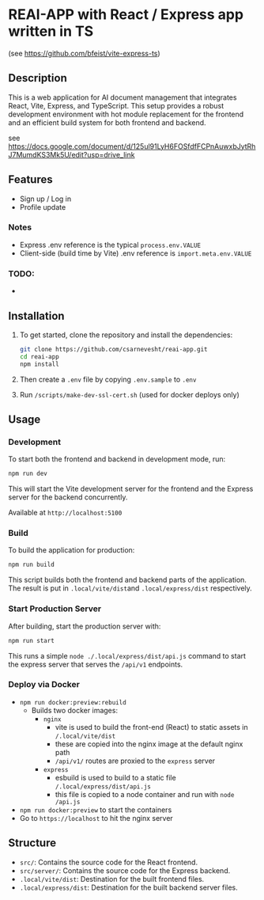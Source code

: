 # REAI-APP with React / Express app written in TS 
(see https://github.com/bfeist/vite-express-ts)

## Description

This is a web application for AI document management that integrates React, Vite, Express, and TypeScript. This setup provides a robust development environment with hot module replacement for the frontend and an efficient build system for both frontend and backend.

see https://docs.google.com/document/d/125ul91LyH6FOSfdfFCPnAuwxbJytRhJ7MumdKS3Mk5U/edit?usp=drive_link

## Features

- Sign up / Log in
- Profile update


### Notes

- Express .env reference is the typical `process.env.VALUE`
- Client-side (build time by Vite) .env reference is `import.meta.env.VALUE`

### TODO:

- 

## Installation

1. To get started, clone the repository and install the dependencies:

   ```bash
   git clone https://github.com/csarnevesht/reai-app.git
   cd reai-app
   npm install
   ```

2. Then create a `.env` file by copying `.env.sample` to `.env`
3. Run `/scripts/make-dev-ssl-cert.sh` (used for docker deploys only)

## Usage

### Development

To start both the frontend and backend in development mode, run:

```bash
npm run dev
```

This will start the Vite development server for the frontend and the Express server for the backend concurrently.

Available at `http://localhost:5100`

### Build

To build the application for production:

```bash
npm run build
```

This script builds both the frontend and backend parts of the application. The result is put in `.local/vite/dist`and `.local/express/dist` respectively.

### Start Production Server

After building, start the production server with:

```bash
npm run start
```

This runs a simple `node ./.local/express/dist/api.js` command to start the express server that serves the `/api/v1` endpoints.

### Deploy via Docker

- `npm run docker:preview:rebuild`
  - Builds two docker images:
    - `nginx`
      - vite is used to build the front-end (React) to static assets in `/.local/vite/dist`
      - these are copied into the nginx image at the default nginx path
      - `/api/v1/` routes are proxied to the `express` server
    - `express`
      - esbuild is used to build to a static file `/.local/express/dist/api.js`
      - this file is copied to a node container and run with `node /api.js`
- `npm run docker:preview` to start the containers
- Go to `https://localhost` to hit the nginx server

## Structure

- `src/`: Contains the source code for the React frontend.
- `src/server/`: Contains the source code for the Express backend.
- `.local/vite/dist`: Destination for the built frontend files.
- `.local/express/dist`: Destination for the built backend server files.
